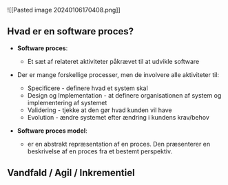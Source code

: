 ![[Pasted image 20240106170408.png]]
## Hvad er en software proces?
* **Software proces**: 
	* Et sæt af relateret aktiviteter påkrævet til at udvikle software 

* Der er mange forskellige processer, men de involvere alle aktiviteter til:
	* Specificere - definere hvad et system skal
	* Design og Implementation - at definere organisationen af system og implementering af systemet
	* Validering - tjekke at den gør hvad kunden vil have
	* Evolution - ændre systemet efter ændring i kundens krav/behov

* **Software proces model**:
	* er en abstrakt repræsentation af en proces. Den præsenterer en beskrivelse af en proces fra et bestemt perspektiv.


## Vandfald / Agil / Inkrementiel 
